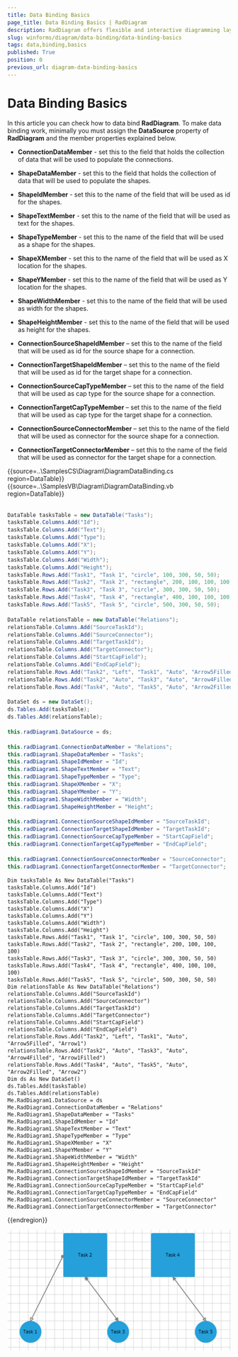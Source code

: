 ```yaml
---
title: Data Binding Basics
page_title: Data Binding Basics | RadDiagram
description: RadDiagram offers flexible and interactive diagramming layouts for your rich data-visualization applications.
slug: winforms/diagram/data-binding/data-binding-basics
tags: data,binding,basics
published: True
position: 0
previous_url: diagram-data-binding-basics
---
```


# Data Binding Basics

In this article you can check how to data bind __RadDiagram__. To make data binding work, minimally you must assign the __DataSource__ property of __RadDiagram__ and the member properties explained below.


* __ConnectionDataMember__ - set this to the field that holds the collection of data that will be used to populate the connections.
            

* __ShapeDataMember__ - set this to the field that holds the collection of data that will be used to populate the shapes.
            

* __ShapeIdMember__ - set this to the name of the field that will be used as id for the shapes.
            

* __ShapeTextMember__ - set this to the name of the field that will be used as text for the shapes.
            

* __ShapeTypeMember__ - set this to the name of the field that will be used as a shape for the shapes.
            

* __ShapeXMember__ - set this to the name of the field that will be used as X location for the shapes.
            

* __ShapeYMember__ - set this to the name of the field that will be used as Y location for the shapes.
            

* __ShapeWidthMember__ - set this to the name of the field that will be used as width for the shapes.
            

* __ShapeHeightMember__ - set this to the name of the field that will be used as height for the shapes.
            

* __ConnectionSourceShapeIdMember__ – set this to the name of the field that will be used as id for the source shape for a connection.
            

* __ConnectionTargetShapeIdMember__ – set this to the name of the field that will be used as id for the target shape for a connection.
            

* __ConnectionSourceCapTypeMember__ – set this to the name of the field that will be used as cap type for the source shape for a connection.
            

* __ConnectionTargetCapTypeMember__ – set this to the name of the field that will be used as cap type for the target shape for a connection.
            

* __ConnectionSourceConnectorMember__ – set this to the name of the field that will be used as connector for the source shape for a connection.
            

* __ConnectionTargetConnectorMember__ – set this to the name of the field that will be used as connector for the target shape for a connection. 

{{source=..\SamplesCS\Diagram\DiagramDataBinding.cs region=DataTable}} 
{{source=..\SamplesVB\Diagram\DiagramDataBinding.vb region=DataTable}} 

````C#
            
DataTable tasksTable = new DataTable("Tasks");   
tasksTable.Columns.Add("Id");
tasksTable.Columns.Add("Text");
tasksTable.Columns.Add("Type");
tasksTable.Columns.Add("X");
tasksTable.Columns.Add("Y");
tasksTable.Columns.Add("Width");
tasksTable.Columns.Add("Height");
tasksTable.Rows.Add("Task1", "Task 1", "circle", 100, 300, 50, 50);
tasksTable.Rows.Add("Task2", "Task 2", "rectangle", 200, 100, 100, 100);
tasksTable.Rows.Add("Task3", "Task 3", "circle", 300, 300, 50, 50);
tasksTable.Rows.Add("Task4", "Task 4", "rectangle", 400, 100, 100, 100);
tasksTable.Rows.Add("Task5", "Task 5", "circle", 500, 300, 50, 50);
            
DataTable relationsTable = new DataTable("Relations");
relationsTable.Columns.Add("SourceTaskId");
relationsTable.Columns.Add("SourceConnector");
relationsTable.Columns.Add("TargetTaskId");
relationsTable.Columns.Add("TargetConnector");
relationsTable.Columns.Add("StartCapField");
relationsTable.Columns.Add("EndCapField");
relationsTable.Rows.Add("Task2", "Left", "Task1", "Auto", "Arrow5Filled", "Arrow1");
relationsTable.Rows.Add("Task2", "Auto", "Task3", "Auto", "Arrow4Filled", "Arrow1Filled");
relationsTable.Rows.Add("Task4", "Auto", "Task5", "Auto", "Arrow2Filled", "Arrow2");
            
DataSet ds = new DataSet();
ds.Tables.Add(tasksTable);
ds.Tables.Add(relationsTable);
            
this.radDiagram1.DataSource = ds;
            
this.radDiagram1.ConnectionDataMember = "Relations";
this.radDiagram1.ShapeDataMember = "Tasks";
this.radDiagram1.ShapeIdMember = "Id";  
this.radDiagram1.ShapeTextMember = "Text";
this.radDiagram1.ShapeTypeMember = "Type";
this.radDiagram1.ShapeXMember = "X";
this.radDiagram1.ShapeYMember = "Y";
this.radDiagram1.ShapeWidthMember = "Width";
this.radDiagram1.ShapeHeightMember = "Height";
            
this.radDiagram1.ConnectionSourceShapeIdMember = "SourceTaskId";
this.radDiagram1.ConnectionTargetShapeIdMember = "TargetTaskId";
this.radDiagram1.ConnectionSourceCapTypeMember = "StartCapField";
this.radDiagram1.ConnectionTargetCapTypeMember = "EndCapField";
            
this.radDiagram1.ConnectionSourceConnectorMember = "SourceConnector";
this.radDiagram1.ConnectionTargetConnectorMember = "TargetConnector";

````
````VB.NET
Dim tasksTable As New DataTable("Tasks")
tasksTable.Columns.Add("Id")
tasksTable.Columns.Add("Text")
tasksTable.Columns.Add("Type")
tasksTable.Columns.Add("X")
tasksTable.Columns.Add("Y")
tasksTable.Columns.Add("Width")
tasksTable.Columns.Add("Height")
tasksTable.Rows.Add("Task1", "Task 1", "circle", 100, 300, 50, 50)
tasksTable.Rows.Add("Task2", "Task 2", "rectangle", 200, 100, 100, 100)
tasksTable.Rows.Add("Task3", "Task 3", "circle", 300, 300, 50, 50)
tasksTable.Rows.Add("Task4", "Task 4", "rectangle", 400, 100, 100, 100)
tasksTable.Rows.Add("Task5", "Task 5", "circle", 500, 300, 50, 50)
Dim relationsTable As New DataTable("Relations")
relationsTable.Columns.Add("SourceTaskId")
relationsTable.Columns.Add("SourceConnector")
relationsTable.Columns.Add("TargetTaskId")
relationsTable.Columns.Add("TargetConnector")
relationsTable.Columns.Add("StartCapField")
relationsTable.Columns.Add("EndCapField")
relationsTable.Rows.Add("Task2", "Left", "Task1", "Auto", "Arrow5Filled", "Arrow1")
relationsTable.Rows.Add("Task2", "Auto", "Task3", "Auto", "Arrow4Filled", "Arrow1Filled")
relationsTable.Rows.Add("Task4", "Auto", "Task5", "Auto", "Arrow2Filled", "Arrow2")
Dim ds As New DataSet()
ds.Tables.Add(tasksTable)
ds.Tables.Add(relationsTable)
Me.RadDiagram1.DataSource = ds
Me.RadDiagram1.ConnectionDataMember = "Relations"
Me.RadDiagram1.ShapeDataMember = "Tasks"
Me.RadDiagram1.ShapeIdMember = "Id"
Me.RadDiagram1.ShapeTextMember = "Text"
Me.RadDiagram1.ShapeTypeMember = "Type"
Me.RadDiagram1.ShapeXMember = "X"
Me.RadDiagram1.ShapeYMember = "Y"
Me.RadDiagram1.ShapeWidthMember = "Width"
Me.RadDiagram1.ShapeHeightMember = "Height"
Me.RadDiagram1.ConnectionSourceShapeIdMember = "SourceTaskId"
Me.RadDiagram1.ConnectionTargetShapeIdMember = "TargetTaskId"
Me.RadDiagram1.ConnectionSourceCapTypeMember = "StartCapField"
Me.RadDiagram1.ConnectionTargetCapTypeMember = "EndCapField"
Me.RadDiagram1.ConnectionSourceConnectorMember = "SourceConnector"
Me.RadDiagram1.ConnectionTargetConnectorMember = "TargetConnector"

````

{{endregion}} 


![diagram-data-binding-basics 001](images/diagram-data-binding-basics001.png)
